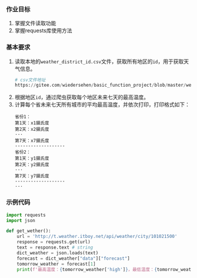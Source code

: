 ### 作业目标
1. 掌握文件读取功能
2. 掌握requests库使用方法

### 基本要求
1. 读取本地的`weather_district_id.csv`文件，获取所有地区的`id`，用于获取天气信息。
   ```python
   # csv文件地址
   https://gitee.com/wiedersehen/basic_function_project/blob/master/weather_district_id.csv
   ```
2. 根据地区`id`，通过爬虫获取每个地区未来七天的最高温度。
3. 计算每个省未来七天所有城市的平均最高温度，并依次打印，打印格式如下：
   ```
   省份1：
   第1天：x1摄氏度
   第2天：x2摄氏度
   ···
   第7天：x7摄氏度
   -------------------
   省份2：
   第1天：y1摄氏度
   第2天：y2摄氏度
   ···
   第7天：y7摄氏度
   -------------------
   ···
   ```
### 示例代码
```python
import requests
import json

def get_wether():
    url = 'http://t.weather.itboy.net/api/weather/city/101021500'
    response = requests.get(url)
    text = response.text # string
    dict_weather = json.loads(text)
    forecast = dict_weather["data"]["forecast"]
    tomorrow_weather = forecast[1]
    print(f'最高温度：{tomorrow_weather['high']}，最低温度：{tomorrow_weather['low']}，天气：{tomorrow_weather['type']}')
```